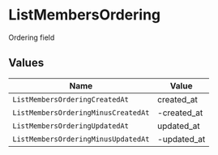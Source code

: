 # ListMembersOrdering

Ordering field


## Values

| Name                                | Value                               |
| ----------------------------------- | ----------------------------------- |
| `ListMembersOrderingCreatedAt`      | created_at                          |
| `ListMembersOrderingMinusCreatedAt` | -created_at                         |
| `ListMembersOrderingUpdatedAt`      | updated_at                          |
| `ListMembersOrderingMinusUpdatedAt` | -updated_at                         |